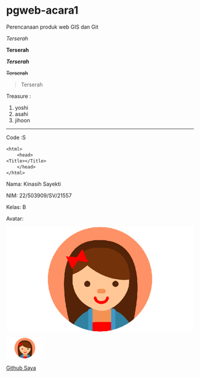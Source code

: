 # pgweb-acara1
Perencanaan produk web GIS dan Git

_Terserah_

**Terserah**

**_Terserah_**

~~Terserah~~

>Terserah

Treasure :
1. yoshi
2. asahi
3. jihoon
____

Code :S
```
<html>
    <head>
<Title></Title>
    </head>
</html>
```

Nama: Kinasih Sayekti

NIM: 22/503909/SV/21557

Kelas: B

Avatar:

![Avatar](Image\Avatar.png)

<img src= "Image/Avatar.png" width="100">



[Github Saya](https://Kinasih14.github.io)


